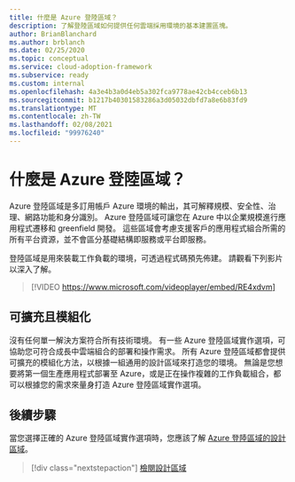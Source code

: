```yaml
---
title: 什麼是 Azure 登陸區域？
description: 了解登陸區域如何提供任何雲端採用環境的基本建置區塊。
author: BrianBlanchard
ms.author: brblanch
ms.date: 02/25/2020
ms.topic: conceptual
ms.service: cloud-adoption-framework
ms.subservice: ready
ms.custom: internal
ms.openlocfilehash: 4a3e4b3a0d4eb5a302fca9778ae42cb4cceb6b13
ms.sourcegitcommit: b1217b40301583286a3d05032dbfd7a8e6b83fd9
ms.translationtype: MT
ms.contentlocale: zh-TW
ms.lasthandoff: 02/08/2021
ms.locfileid: "99976240"
---
```

<!-- cSpell:ignore multisubscription -->

# <a name="what-is-an-azure-landing-zone"></a>什麼是 Azure 登陸區域？

Azure 登陸區域是多訂用帳戶 Azure 環境的輸出，其可解釋規模、安全性、治理、網路功能和身分識別。 Azure 登陸區域可讓您在 Azure 中以企業規模進行應用程式遷移和 greenfield 開發。 這些區域會考慮支援客戶的應用程式組合所需的所有平台資源，並不會區分基礎結構即服務或平台即服務。

登陸區域是用來裝載工作負載的環境，可透過程式碼預先佈建。 請觀看下列影片以深入了解。  

<!-- markdownlint-disable MD034 -->

> [!VIDEO https://www.microsoft.com/videoplayer/embed/RE4xdvm]

## <a name="scalable-and-modular"></a>可擴充且模組化

沒有任何單一解決方案符合所有技術環境。 有一些 Azure 登陸區域實作選項，可協助您可符合成長中雲端組合的部署和操作需求。 所有 Azure 登陸區域都會提供可擴充的模組化方法，以根據一組通用的設計區域來打造您的環境。 無論是您想要將第一個生產應用程式部署至 Azure，或是正在操作複雜的工作負載組合，都可以根據您的需求來量身打造 Azure 登陸區域實作選項。

## <a name="next-steps"></a>後續步驟

當您選擇正確的 Azure 登陸區域實作選項時，您應該了解 [Azure 登陸區域的設計區域](./design-areas.md)。

> [!div class="nextstepaction"]
> [檢閱設計區域](./design-areas.md)
